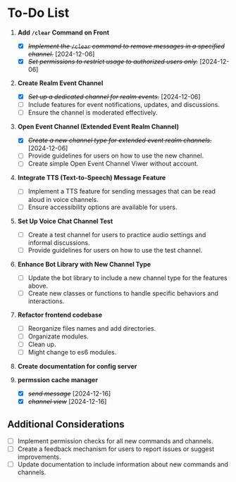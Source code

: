 # To-Do List

1. **Add `/clear` Command on Front**
   - [X] ~~*Implement the `/clear` command to remove messages in a specified channel.*~~ [2024-12-06]
   - [X] ~~*Set permissions to restrict usage to authorized users only.*~~ [2024-12-06]

2. **Create Realm Event Channel**
   - [X] ~~*Set up a dedicated channel for realm events.*~~ [2024-12-06]
   - [ ] Include features for event notifications, updates, and discussions.
   - [ ] Ensure the channel is moderated effectively.

3. **Open Event Channel (Extended Event Realm Channel)**
   - [X] ~~*Create a new channel type for extended event realm channels.*~~ [2024-12-06]
   - [ ] Provide guidelines for users on how to use the new channel.
   - [ ] Create simple Open Event Channel Viwer without account.

4. **Integrate TTS (Text-to-Speech) Message Feature**
   - [ ] Implement a TTS feature for sending messages that can be read aloud in voice channels.
   - [ ] Ensure accessibility options are available for users.

5. **Set Up Voice Chat Channel Test**
   - [ ] Create a test channel for users to practice audio settings and informal discussions.
   - [ ] Provide guidelines for users on how to use the test channel.

6. **Enhance Bot Library with New Channel Type**
   - [ ] Update the bot library to include a new channel type for the features above.
   - [ ] Create new classes or functions to handle specific behaviors and interactions.

7. **Refactor frontend codebase**
   - [ ] Reorganize files names and add directories.
   - [ ] Organizate modules.
   - [ ] Clean up.
   - [ ] Might change to es6 modules.

8. **Create documentation for config server**

9. **permssion cache manager**
   - [X] ~~*send message*~~ [2024-12-16]
   - [X] ~~*channel view*~~ [2024-12-16]

## Additional Considerations
- [ ] Implement permission checks for all new commands and channels.
- [ ] Create a feedback mechanism for users to report issues or suggest improvements.
- [ ] Update documentation to include information about new commands and channels.
